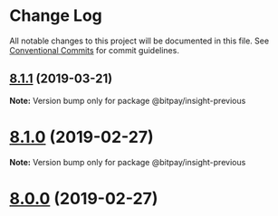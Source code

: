 # Change Log

All notable changes to this project will be documented in this file.
See [Conventional Commits](https://conventionalcommits.org) for commit guidelines.

## [8.1.1](https://github.com/bitpay/bitcore/compare/v8.1.0...v8.1.1) (2019-03-21)

**Note:** Version bump only for package @bitpay/insight-previous





# [8.1.0](https://github.com/bitpay/bitcore/compare/v5.0.0-beta.44...v8.1.0) (2019-02-27)

**Note:** Version bump only for package @bitpay/insight-previous

# [8.0.0](https://github.com/bitpay/bitcore/compare/v5.0.0-beta.44...v8.0.0) (2019-02-27)

